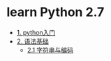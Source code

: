 # learn Python 2.7

* [1. python入门](articles/lesson1.md)
* [2. 语法基础](articles/lesson2.md)
    * [2.1 字符串与编码](articles/lesson2_1.md)